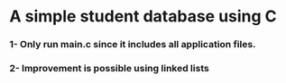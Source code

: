 # A simple student database using C

### 1- Only run main.c since it includes all application files. 
### 2- Improvement is possible using linked lists
